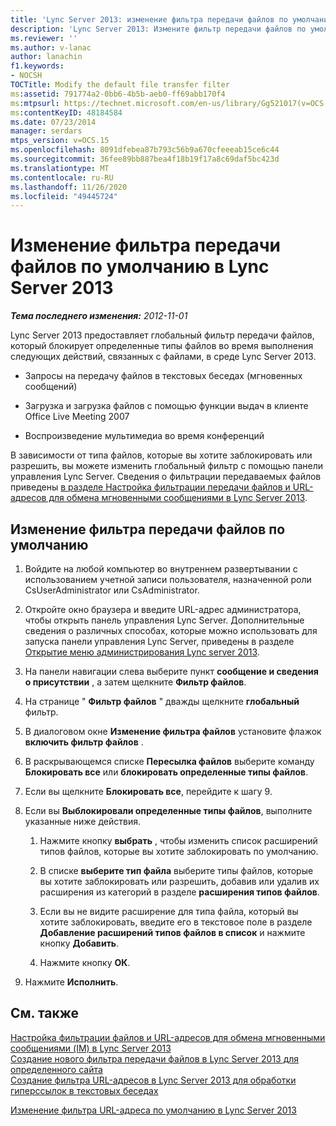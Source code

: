 ```yaml
---
title: 'Lync Server 2013: изменение фильтра передачи файлов по умолчанию'
description: 'Lync Server 2013: Измените фильтр передачи файлов по умолчанию.'
ms.reviewer: ''
ms.author: v-lanac
author: lanachin
f1.keywords:
- NOCSH
TOCTitle: Modify the default file transfer filter
ms:assetid: 791774a2-0bb6-4b5b-aeb0-ff69abb170f4
ms:mtpsurl: https://technet.microsoft.com/en-us/library/Gg521017(v=OCS.15)
ms:contentKeyID: 48184584
ms.date: 07/23/2014
manager: serdars
mtps_version: v=OCS.15
ms.openlocfilehash: 8091dfebea87b793c56b9a670cfeeeab15ce6c44
ms.sourcegitcommit: 36fee89bb887bea4f18b19f17a8c69daf5bc423d
ms.translationtype: MT
ms.contentlocale: ru-RU
ms.lasthandoff: 11/26/2020
ms.locfileid: "49445724"
---
```

# <a name="modify-the-default-file-transfer-filter-in-lync-server-2013"></a>Изменение фильтра передачи файлов по умолчанию в Lync Server 2013

<div data-xmlns="http://www.w3.org/1999/xhtml">

<div class="topic" data-xmlns="http://www.w3.org/1999/xhtml" data-msxsl="urn:schemas-microsoft-com:xslt" data-cs="https://msdn.microsoft.com/">

<div data-asp="https://msdn2.microsoft.com/asp">



</div>

<div id="mainSection">

<div id="mainBody">

<span> </span>

_**Тема последнего изменения:** 2012-11-01_

Lync Server 2013 предоставляет глобальный фильтр передачи файлов, который блокирует определенные типы файлов во время выполнения следующих действий, связанных с файлами, в среде Lync Server 2013.

  - Запросы на передачу файлов в текстовых беседах (мгновенных сообщений)

  - Загрузка и загрузка файлов с помощью функции выдач в клиенте Office Live Meeting 2007

  - Воспроизведение мультимедиа во время конференций

В зависимости от типа файлов, которые вы хотите заблокировать или разрешить, вы можете изменить глобальный фильтр с помощью панели управления Lync Server. Сведения о фильтрации передаваемых файлов приведены [в разделе Настройка фильтрации передачи файлов и URL-адресов для обмена мгновенными сообщениями в Lync Server 2013](lync-server-2013-configuring-file-transfer-and-url-filtering-for-instant-messaging-im.md).

<div>

## <a name="to-modify-the-default-file-transfer-filter"></a>Изменение фильтра передачи файлов по умолчанию

1.  Войдите на любой компьютер во внутреннем развертывании с использованием учетной записи пользователя, назначенной роли CsUserAdministrator или CsAdministrator.

2.  Откройте окно браузера и введите URL-адрес администратора, чтобы открыть панель управления Lync Server. Дополнительные сведения о различных способах, которые можно использовать для запуска панели управления Lync Server, приведены в разделе [Открытие меню администрирования Lync server 2013](lync-server-2013-open-lync-server-administrative-tools.md).

3.  На панели навигации слева выберите пункт **сообщение и сведения о присутствии** , а затем щелкните **Фильтр файлов**.

4.  На странице " **Фильтр файлов** " дважды щелкните **глобальный** фильтр.

5.  В диалоговом окне **Изменение фильтра файлов** установите флажок **включить фильтр файлов** .

6.  В раскрывающемся списке **Пересылка файлов** выберите команду **Блокировать все** или **блокировать определенные типы файлов**.

7.  Если вы щелкните **Блокировать все**, перейдите к шагу 9.

8.  Если вы **Выблокировали определенные типы файлов**, выполните указанные ниже действия.
    
    1.  Нажмите кнопку **выбрать** , чтобы изменить список расширений типов файлов, которые вы хотите заблокировать по умолчанию.
    
    2.  В списке **выберите тип файла** выберите типы файлов, которые вы хотите заблокировать или разрешить, добавив или удалив их расширения из категорий в разделе **расширения типов файлов**.
    
    3.  Если вы не видите расширение для типа файла, который вы хотите заблокировать, введите его в текстовое поле в разделе **Добавление расширений типов файлов в список** и нажмите кнопку **Добавить**.
    
    4.  Нажмите кнопку **ОК**.

9.  Нажмите **Исполнить**.

</div>

<div>

## <a name="see-also"></a>См. также


[Настройка фильтрации файлов и URL-адресов для обмена мгновенными сообщениями (IM) в Lync Server 2013](lync-server-2013-configuring-file-transfer-and-url-filtering-for-instant-messaging-im.md)  
[Создание нового фильтра передачи файлов в Lync Server 2013 для определенного сайта](lync-server-2013-create-a-new-file-transfer-filter-for-a-specific-site.md)  
[Создание фильтра URL-адресов в Lync Server 2013 для обработки гиперссылок в текстовых беседах](lync-server-2013-create-a-new-url-filter-to-handle-hyperlinks-in-im-conversations.md)  


[Изменение фильтра URL-адреса по умолчанию в Lync Server 2013](lync-server-2013-modify-the-default-url-filter.md)  
  

</div>

</div>

<span> </span>

</div>

</div>

</div>

